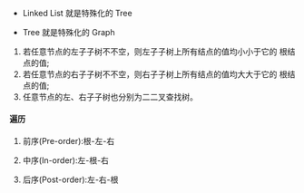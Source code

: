 #### 

-   Linked List 就是特殊化的 Tree 

-   Tree 就是特殊化的 Graph

1. 若任意节点的左⼦子树不不空，则左⼦子树上所有结点的值均⼩小于它的 根结点的值; 
2. 若任意节点的右⼦子树不不空，则右⼦子树上所有结点的值均⼤大于它的 根结点的值; 
3. 任意节点的左、右⼦子树也分别为⼆二叉查找树。 


#### 遍历

1. 前序(Pre-order):根-左-右 

2. 中序(In-order):左-根-右

3. 后序(Post-order):左-右-根

